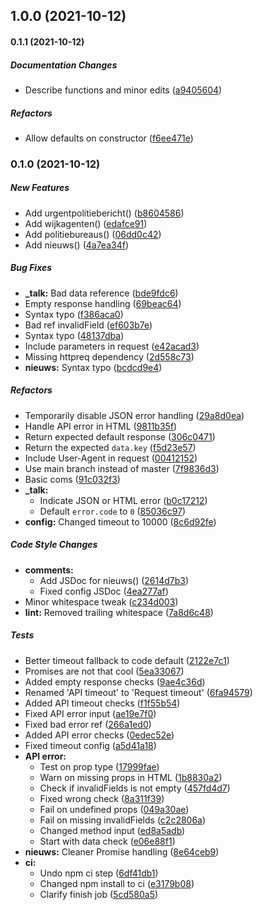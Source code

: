 ## 1.0.0 (2021-10-12)

#### 0.1.1 (2021-10-12)

##### Documentation Changes

*  Describe functions and minor edits ([a9405604](https://github.com/fvdm/nodejs-politieapi/commit/a9405604614f0a8d020038c5bd9505dcaf25cc26))

##### Refactors

*  Allow defaults on constructor ([f6ee471e](https://github.com/fvdm/nodejs-politieapi/commit/f6ee471e76ba02a5d4c917d38e3b55773ac2580d))

### 0.1.0 (2021-10-12)

##### New Features

*  Add urgentpolitiebericht() ([b8604586](https://github.com/fvdm/nodejs-politieapi/commit/b86045866f8cb388f7afebb7eee7f5d8040ef6b9))
*  Add wijkagenten() ([edafce91](https://github.com/fvdm/nodejs-politieapi/commit/edafce912ba96fc8642ee25ad8ce099a0efc8ae8))
*  Add politiebureaus() ([06dd0c42](https://github.com/fvdm/nodejs-politieapi/commit/06dd0c42a989a7a35a47ffb036f04419b7ec4df4))
*  Add nieuws() ([4a7ea34f](https://github.com/fvdm/nodejs-politieapi/commit/4a7ea34f19bbe0e0465362f657b0ed1fd1cbdb12))

##### Bug Fixes

* **_talk:**  Bad data reference ([bde9fdc6](https://github.com/fvdm/nodejs-politieapi/commit/bde9fdc615cef88e501b0fce457eac33a81f717b))
*  Empty response handling ([69beac64](https://github.com/fvdm/nodejs-politieapi/commit/69beac649bd0c6a6ca2e80641e0d091ae814d43a))
*  Syntax typo ([f386aca0](https://github.com/fvdm/nodejs-politieapi/commit/f386aca0e6348e76e8cd45d88345b5cc35946617))
*  Bad ref invalidField ([ef603b7e](https://github.com/fvdm/nodejs-politieapi/commit/ef603b7e1dd64b27e50bbf772b705195f6285444))
*  Syntax typo ([48137dba](https://github.com/fvdm/nodejs-politieapi/commit/48137dbaa01c36e10036e798ee832bdf307298da))
*  Include parameters in request ([e42acad3](https://github.com/fvdm/nodejs-politieapi/commit/e42acad3d13b00341fbbe0e18da0eba68c432389))
*  Missing httpreq dependency ([2d558c73](https://github.com/fvdm/nodejs-politieapi/commit/2d558c73f546f4c56613c2b86d126cb2bb2a4ca0))
* **nieuws:**  Syntax typo ([bcdcd9e4](https://github.com/fvdm/nodejs-politieapi/commit/bcdcd9e4344fc340df4ac3d16e69e00cd99622ee))

##### Refactors

*  Temporarily disable JSON error handling ([29a8d0ea](https://github.com/fvdm/nodejs-politieapi/commit/29a8d0ea6cff422d2f2aa9075b623cf8de1bc0bb))
*  Handle API error in HTML ([9811b35f](https://github.com/fvdm/nodejs-politieapi/commit/9811b35f62ef6d69bb93ce3bc0cc63d57543f8ff))
*  Return expected default response ([306c0471](https://github.com/fvdm/nodejs-politieapi/commit/306c04714403d682ef167569d006a840e6666c2c))
*  Return the expected `data.key` ([f5d23e57](https://github.com/fvdm/nodejs-politieapi/commit/f5d23e57deaf31ce20f5e545d44564abbdc3fcdb))
*  Include User-Agent in request ([00412152](https://github.com/fvdm/nodejs-politieapi/commit/0041215215e58c2656f504978bbbc5e74e808a92))
*  Use main branch instead of master ([7f9836d3](https://github.com/fvdm/nodejs-politieapi/commit/7f9836d34ba06f80550049a9df44bced6cd8b434))
*  Basic coms ([91c032f3](https://github.com/fvdm/nodejs-politieapi/commit/91c032f345fd01b3ecb074b4200b61504a305c31))
* **_talk:**
  *  Indicate JSON or HTML error ([b0c17212](https://github.com/fvdm/nodejs-politieapi/commit/b0c172121b947d3a7cbf2d9cd4d7d6c5d13b364d))
  *  Default `error.code` to `0` ([85036c97](https://github.com/fvdm/nodejs-politieapi/commit/85036c97b75643138fda6ad5edb9eb14dc4285cd))
* **config:**  Changed timeout to 10000 ([8c6d92fe](https://github.com/fvdm/nodejs-politieapi/commit/8c6d92fe0a398b06ab7031d45e7fb2cee9a02d3a))

##### Code Style Changes

* **comments:**
  *  Add JSDoc for nieuws() ([2614d7b3](https://github.com/fvdm/nodejs-politieapi/commit/2614d7b3d6749b2a8367c61c20a00a8a65eca42e))
  *  Fixed config JSDoc ([4ea277af](https://github.com/fvdm/nodejs-politieapi/commit/4ea277af242cf13645ec23b9a66b35dec1f68582))
*  Minor whitespace tweak ([c234d003](https://github.com/fvdm/nodejs-politieapi/commit/c234d00300a7612604d50515e90b373fe095d4be))
* **lint:**  Removed trailing whitespace ([7a8d6c48](https://github.com/fvdm/nodejs-politieapi/commit/7a8d6c48ceb87abf5403aa234e03b3f7d4aa1aa6))

##### Tests

*  Better timeout fallback to code default ([2122e7c1](https://github.com/fvdm/nodejs-politieapi/commit/2122e7c154eefe75d7436168d27a713b85363f2c))
*  Promises are not that cool ([5ea33067](https://github.com/fvdm/nodejs-politieapi/commit/5ea33067da79c300fbed26532fd44cf21bfb50fc))
*  Added empty response checks ([9ae4c36d](https://github.com/fvdm/nodejs-politieapi/commit/9ae4c36dca5a9f95ae79a1c75423a2be8486f2b4))
*  Renamed 'API timeout' to 'Request timeout' ([6fa94579](https://github.com/fvdm/nodejs-politieapi/commit/6fa94579e0ee0aa41023b37c4fa81224ea698db1))
*  Added API timeout checks ([f1f55b54](https://github.com/fvdm/nodejs-politieapi/commit/f1f55b5457ef3434a1b0ff5ac62d43e43302228c))
*  Fixed API error input ([ae19e7f0](https://github.com/fvdm/nodejs-politieapi/commit/ae19e7f0da6bec2dfb2ea1da197d8a26513933f9))
*  Fixed bad error ref ([266a1ed0](https://github.com/fvdm/nodejs-politieapi/commit/266a1ed014037f7d4a5b57f8ecfcdd51f8f003af))
*  Added API error checks ([0edec52e](https://github.com/fvdm/nodejs-politieapi/commit/0edec52e16956511241b677899143fc41533e2f5))
*  Fixed timeout config ([a5d41a18](https://github.com/fvdm/nodejs-politieapi/commit/a5d41a18a5471242f0ac85b89be584472f574252))
* **API error:**
  *  Test on prop type ([17999fae](https://github.com/fvdm/nodejs-politieapi/commit/17999fae818add21789547ecb290377816eca207))
  *  Warn on missing props in HTML ([1b8830a2](https://github.com/fvdm/nodejs-politieapi/commit/1b8830a24ec72971311e9cc07f33513bf4d0f6b4))
  *  Check if invalidFields is not empty ([457fd4d7](https://github.com/fvdm/nodejs-politieapi/commit/457fd4d728537baad889c392525c7aaef657fd49))
  *  Fixed wrong check ([8a311f39](https://github.com/fvdm/nodejs-politieapi/commit/8a311f395cb97e3989880bd4b304f10c367bdcdd))
  *  Fail on undefined props ([049a30ae](https://github.com/fvdm/nodejs-politieapi/commit/049a30ae7791f8cbe97874ad8658b74688399668))
  *  Fail on missing invalidFields ([c2c2806a](https://github.com/fvdm/nodejs-politieapi/commit/c2c2806a9ed9bd15026a92bebff0c86e775b3aa2))
  *  Changed method input ([ed8a5adb](https://github.com/fvdm/nodejs-politieapi/commit/ed8a5adb0b235d57f4db10235701fd6bc96a68c1))
  *  Start with data check ([e06e88f1](https://github.com/fvdm/nodejs-politieapi/commit/e06e88f14b92a1688a75f7951a98a119dd5b95f3))
* **nieuws:**  Cleaner Promise handling ([8e64ceb9](https://github.com/fvdm/nodejs-politieapi/commit/8e64ceb9fed8fbe1768e9dc17c0c91a86f84fe1d))
* **ci:**
  *  Undo npm ci step ([6df41db1](https://github.com/fvdm/nodejs-politieapi/commit/6df41db1b7daad8baf50a214310aef230babd14c))
  *  Changed npm install to ci ([e3179b08](https://github.com/fvdm/nodejs-politieapi/commit/e3179b08a16c48bf510e0f20a1d5b0dde7bf6a41))
  *  Clarify finish job ([5cd580a5](https://github.com/fvdm/nodejs-politieapi/commit/5cd580a5f86ad867a38b992e5688db44ac30ff2f))


